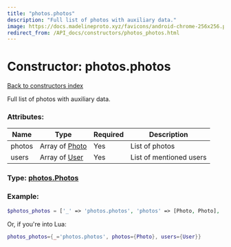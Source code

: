 ```yaml
---
title: "photos.photos"
description: "Full list of photos with auxiliary data."
image: https://docs.madelineproto.xyz/favicons/android-chrome-256x256.png
redirect_from: /API_docs/constructors/photos_photos.html
---
```

# Constructor: photos.photos  
[Back to constructors index](index.md)



Full list of photos with auxiliary data.

### Attributes:

| Name     |    Type       | Required | Description |
|----------|---------------|----------|-------------|
|photos|Array of [Photo](../types/Photo.md) | Yes|List of photos|
|users|Array of [User](../types/User.md) | Yes|List of mentioned users|



### Type: [photos.Photos](../types/photos.Photos.md)


### Example:

```php
$photos_photos = ['_' => 'photos.photos', 'photos' => [Photo, Photo], 'users' => [User, User]];
```  


Or, if you're into Lua:

```lua
photos_photos={_='photos.photos', photos={Photo}, users={User}}

```


